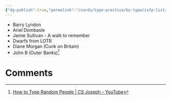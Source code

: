 ```yaml
---
{"dg-publish":true,"permalink":"/cards/type-practice/by-type/isfp-list/","created":"2022-12-13T22:16:55.787+01:00","updated":"2023-04-07T10:17:44.099+02:00"}
---
```



- Barry Lyndon 
- Ariel Dombasle 
- Jamie Sullivan - A walk to remember
- Dwarfs from LOTR
- Diane Morgan (Cunk on Britain)
- John B (Outer Banks)[^1]

[^1]: [How to Type Random People | CS Joseph - YouTube](https://youtu.be/sfBcnMktTXA)

# Comments
<script src="https://utteranc.es/client.js"
        repo="Heart4sides/Comment_Section"
        issue-term="pathname"
        theme="gruvbox-dark"
        crossorigin="anonymous"
        async>
</script>